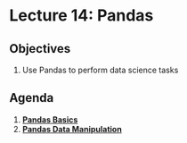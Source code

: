 <!---
{"next":"Topics/README.md","title":"Pandas"}
-->

# Lecture 14: Pandas


## Objectives

1. Use Pandas to perform data science tasks


## Agenda

1. **[Pandas Basics](../Topics/pandas_basics.html)**
2. **[Pandas Data Manipulation](../Topics/pandas.html)**
